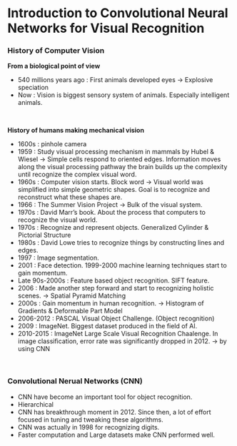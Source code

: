 # Introduction to Convolutional Neural Networks for Visual Recognition

### **History of Computer Vision**
**From a biological point of view**
- 540 millions years ago : First animals developed eyes -> Explosive speciation
- Now : Vision is biggest sensory system of animals. Especially intelligent animals.
<br>

**History of humans making mechanical vision**
- 1600s : pinhole camera
- 1959 : Study visual processing mechanism in mammals by Hubel & Wiesel -> Simple cells respond to oriented edges. Information moves along the visual processing pathway the brain builds up the complexity until recognize the complex visual word.
- 1960s : Computer vision starts. Block word -> Visual world was simplified into simple geometric shapes. Goal is to recognize and reconstruct what these shapes are.
- 1966 : The Summer Vision Project -> Bulk of the visual system. 
- 1970s : David Marr’s book. About the process that computers to recognize the visual world.
- 1970s : Recognize and represent objects. Generalized Cylinder & Pictorial Structure
- 1980s : David Lowe tries to recognize things by constructing lines and edges.
- 1997 : Image segmentation.
- 2001 : Face detection. 1999-2000 machine learning techniques start to gain momentum.
- Late 90s-2000s : Feature based object recognition. SIFT feature.
- 2006 : Made another step forward and start to recognizing holistic scenes. -> Spatial Pyramid Matching 
- 2000s : Gain momentum in human recognition. -> Histogram of Gradients & Deformable Part Model
- 2006-2012 : PASCAL Visual Object Challenge. (Object recognition) 
- 2009 : ImageNet. Biggest dataset produced in the field of AI.
- 2010-2015 : ImageNet Large Scale Visual Recognition Chaalenge. In image classification, error rate was significantly dropped in 2012. -> by using CNN

<br>

### Convolutional Nerual Networks (CNN)
- CNN have become an important tool for object recognition.
- Hierarchical
- CNN has breakthrough moment in 2012. Since then, a lot of effort focused in tuning and tweaking these algorithms.
- CNN was actually in 1998 for recognizing digits.
- Faster computation and Large datasets make CNN performed well.
